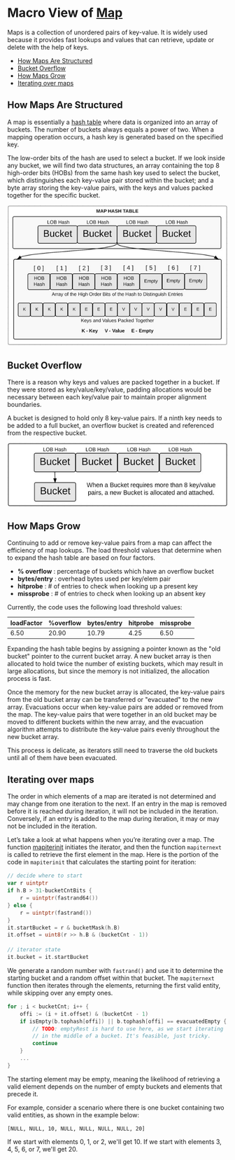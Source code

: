 # Macro View of [Map](https://github.com/golang/go/blob/master/src/runtime/map.go)

Maps is a collection of unordered pairs of key-value. It is widely used because it provides fast lookups and values that can retrieve, update or delete with the help of keys.

- [How Maps Are Structured](https://github.com/gkjoyes/go-tour/tree/main/maps#how-maps-are-structured)
- [Bucket Overflow](https://github.com/gkjoyes/go-tour/tree/main/maps#bucket-overflow)
- [How Maps Grow](https://github.com/gkjoyes/go-tour/tree/main/maps#how-maps-grow)
- [Iterating over maps](https://github.com/gkjoyes/go-tour/tree/main/maps#iterating-over-maps)

## How Maps Are Structured

A map is essentially a [hash table](https://en.wikipedia.org/wiki/Hash_table) where data is organized into an array of buckets. The number of buckets always equals a power of two. When a mapping operation occurs, a hash key is generated based on the specified key.

The low-order bits of the hash are used to select a bucket. If we look inside any bucket, we will find two data structures, an array containing the top 8 high-order bits (HOBs) from the same hash key used to select the bucket, which distinguishes each key-value pair stored within the bucket; and a byte array storing the key-value pairs, with the keys and values packed together for the specific bucket.

![Hash Map](images/hash-map.jpg)

## Bucket Overflow

There is a reason why keys and values are packed together in a bucket. If they were stored as key/value/key/value, padding allocations would be necessary between each key/value pair to maintain proper alignment boundaries.

A bucket is designed to hold only 8 key-value pairs. If a ninth key needs to be added to a full bucket, an overflow bucket is created and referenced from the respective bucket.

![Bucket Overflow](images/overflow-bucket.jpg)

## How Maps Grow

Continuing to add or remove key-value pairs from a map can affect the efficiency of map lookups. The load threshold values that determine when to expand the hash table are based on four factors.

- **% overflow**  : percentage of buckets which have an overflow bucket
- **bytes/entry** : overhead bytes used per key/elem pair
- **hitprobe**    : # of entries to check when looking up a present key
- **missprobe**   : # of entries to check when looking up an absent key

Currently, the code uses the following load threshold values:

| loadFactor | %overflow | bytes/entry | hitprobe | missprobe |
|------------|-----------|-------------|----------|-----------|
| 6.50       | 20.90     | 10.79       |   4.25   | 6.50      |

Expanding the hash table begins by assigning a pointer known as the "old bucket" pointer to the current bucket array. A new bucket array is then allocated to hold twice the number of existing buckets, which may result in large allocations, but since the memory is not initialized, the allocation process is fast.

Once the memory for the new bucket array is allocated, the key-value pairs from the old bucket array can be transferred or "evacuated" to the new array. Evacuations occur when key-value pairs are added or removed from the map. The key-value pairs that were together in an old bucket may be moved to different buckets within the new array, and the evacuation algorithm attempts to distribute the key-value pairs evenly throughout the new bucket array.

This process is delicate, as iterators still need to traverse the old buckets until all of them have been evacuated.

## Iterating over maps

The order in which elements of a map are iterated is not determined and may change from one iteration to the next. If an entry in the map is removed before it is reached during iteration, it will not be included in the iteration. Conversely, if an entry is added to the map during iteration, it may or may not be included in the iteration.

Let’s take a look at what happens when you’re iterating over a map. The function [mapiterinit](https://github.com/golang/go/blob/bd5de19b368536574682c45cca9f7864a4eca6d2/src/runtime/map.go#L845-L856) initiates the iterator, and then the function `mapiternext` is called to retrieve the first element in the map. Here is the portion of the code in `mapiterinit` that calculates the starting point for iteration:

```go
// decide where to start
var r uintptr
if h.B > 31-bucketCntBits {
    r = uintptr(fastrand64())
} else {
    r = uintptr(fastrand())
}
it.startBucket = r & bucketMask(h.B)
it.offset = uint8(r >> h.B & (bucketCnt - 1))

// iterator state
it.bucket = it.startBucket
```

We generate a random number with `fastrand()` and use it to determine the starting bucket and a random offset within that bucket. The `mapiternext` function then iterates through the elements, returning the first valid entity, while skipping over any empty ones.

```go
for ; i < bucketCnt; i++ {
    offi := (i + it.offset) & (bucketCnt - 1)
    if isEmpty(b.tophash[offi]) || b.tophash[offi] == evacuatedEmpty {
        // TODO: emptyRest is hard to use here, as we start iterating
        // in the middle of a bucket. It's feasible, just tricky.
        continue
    }
    ...
}
```

The starting element may be empty, meaning the likelihood of retrieving a valid element depends on the number of empty buckets and elements that precede it.

For example, consider a scenario where there is one bucket containing two valid entities, as shown in the example below:

```text
[NULL, NULL, 10, NULL, NULL, NULL, NULL, 20]
```

If we start with elements 0, 1, or 2, we'll get 10. If we start with elements 3, 4, 5, 6, or 7, we'll get 20.
